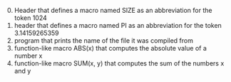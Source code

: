 0. Header that defines a macro named SIZE as an abbreviation for the token 1024
1. header that defines a macro named PI as an abbreviation for the token 3.14159265359
2. program that prints the name of the file it was compiled from
3. function-like macro ABS(x) that computes the absolute value of a number x
4. function-like macro SUM(x, y) that computes the sum of the numbers x and y